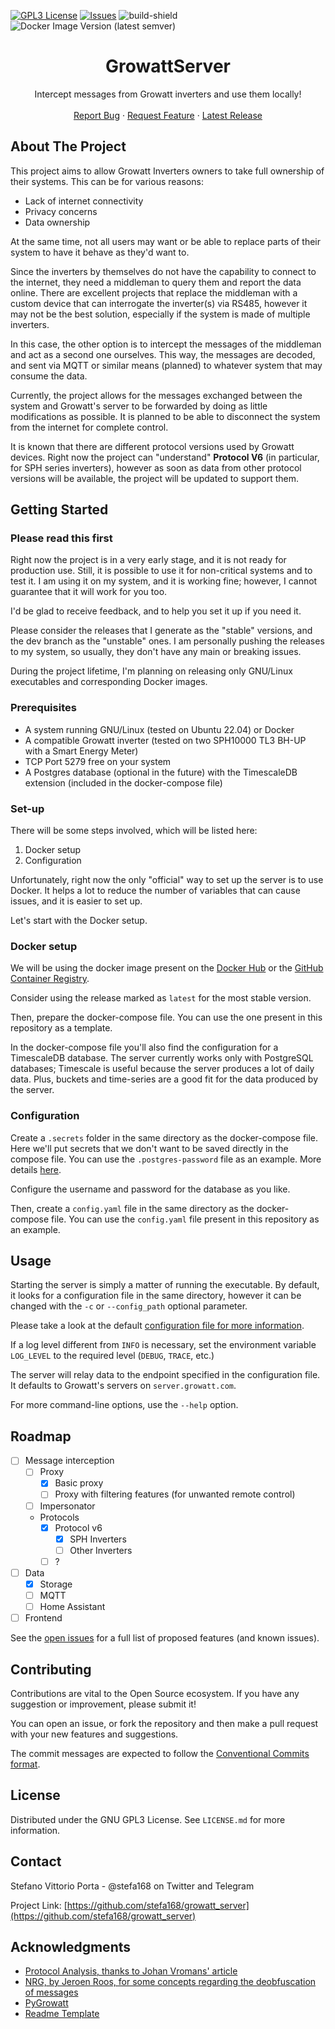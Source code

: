 <!-- Improved compatibility of back to top link: See: https://github.com/othneildrew/Best-README-Template/pull/73 -->
<a name="readme-top"></a>
<!--
Readme template from https://github.com/othneildrew/Best-README-Template
-->

<!-- PROJECT SHIELDS -->
<!-- https://www.markdownguide.org/basic-syntax/#reference-style-links -->

[//]: # ([![Contributors][contributors-shield]][contributors-url])

[//]: # ([![Forks][forks-shield]][forks-url])

[//]: # ([![Stargazers][stars-shield]][stars-url])
[![GPL3 License][license-shield]][license-url]
[![Issues][issues-shield]][issues-url]
![build-shield]
![Docker Image Version (latest semver)](https://img.shields.io/docker/v/stefa168/growatt_server?sort=semver&logo=docker)


<div align="center">

<h1 align="center">GrowattServer</h1>

  <p align="center">
    Intercept messages from Growatt inverters and use them locally! 
    <br />
    <!--<a href="https://github.com/stefa168/growatt_server"><strong>Explore the docs »</strong></a>-->
    <br />
    <a href="https://github.com/stefa168/growatt_server/issues">Report Bug</a>
    ·
    <a href="https://github.com/stefa168/growatt_server/issues">Request Feature</a>
    ·
    <a href="https://github.com/stefa168/growatt_server/releases/latest">Latest Release</a>
  </p>
</div>

## About The Project

[//]: # ([![Product Name Screen Shot][product-screenshot]]&#40;https://example.com&#41;)

This project aims to allow Growatt Inverters owners to take full ownership of their systems.
This can be for various reasons:

- Lack of internet connectivity
- Privacy concerns
- Data ownership

At the same time, not all users may want or be able to replace parts of their system to have it behave as they'd want
to.

Since the inverters by themselves do not have the capability to connect to the internet, they need a middleman to query
them and report the data online.
There are excellent projects that replace the middleman with a custom device that can interrogate the inverter(s) via
RS485, however it may not be the best solution, especially if the system is made of multiple inverters.

In this case, the other option is to intercept the messages of the middleman and act as a second one ourselves.
This way, the messages are decoded, and sent via MQTT or similar means (planned) to whatever system that may consume the
data.

Currently, the project allows for the messages exchanged between the system and Growatt's server to be forwarded by
doing as little modifications as possible.
It is planned to be able to disconnect the system from the internet for complete control.

It is known that there are different protocol versions used by Growatt devices.
Right now the project can "understand" **Protocol V6** (in particular, for SPH series inverters), however as soon as
data from other protocol versions will be available, the project will be updated to support them.

## Getting Started

### Please read this first

Right now the project is in a very early stage, and it is not ready for production use.
Still, it is possible to use it for non-critical systems and to test it.
I am using it on my system, and it is working fine; however, I cannot guarantee that it will work for you too.

I'd be glad to receive feedback, and to help you set it up if you need it.

Please consider the releases that I generate as the "stable" versions, and the dev branch as the "unstable" ones.
I am personally pushing the releases to my system, so usually, they don't have any main or breaking issues.

During the project lifetime, I'm planning on releasing only GNU/Linux executables and corresponding Docker images.

### Prerequisites

- A system running GNU/Linux (tested on Ubuntu 22.04) or Docker
- A compatible Growatt inverter (tested on two SPH10000 TL3 BH-UP with a Smart Energy Meter)
- TCP Port 5279 free on your system
- A Postgres database (optional in the future) with the TimescaleDB extension (included in the docker-compose file)

### Set-up

There will be some steps involved, which will be listed here:

1. Docker setup
2. Configuration

Unfortunately, right now the only "official" way to set up the server is to use Docker.
It helps a lot to reduce the number of variables that can cause issues, and it is easier to set up.

Let's start with the Docker setup.

### Docker setup

We will be using the docker image present on the [Docker Hub](https://hub.docker.com/r/stefa168/growatt_server) or
the [GitHub Container Registry](https://github.com/stefa168/growatt_server/pkgs/container/growatt_server).

Consider using the release marked as `latest` for the most stable version.

Then, prepare the docker-compose file. You can use the one present in this repository as a template.

In the docker-compose file you'll also find the configuration for a TimescaleDB database.
The server currently works only with PostgreSQL databases; Timescale is useful because the server produces a lot of
daily data.
Plus, buckets and time-series are a good fit for the data produced by the server.

### Configuration

Create a `.secrets` folder in the same directory as the docker-compose file. Here we'll put secrets that we don't want
to be saved directly in the compose file. You can use the `.postgres-password` file as an example. More
details [here](https://docs.docker.com/compose/use-secrets/).

Configure the username and password for the database as you like.

Then, create a `config.yaml` file in the same directory as the docker-compose file. You can use the `config.yaml` file
present in this repository as an example.

## Usage

Starting the server is simply a matter of running the executable.
By default, it looks for a configuration file in the same directory, however it can be changed with the `-c`
or `--config_path` optional parameter.

Please take a look at the default [configuration file for more information](config.yaml).

If a log level different from `INFO` is necessary, set the environment variable `LOG_LEVEL` to the required
level (`DEBUG`, `TRACE`, etc.)

The server will relay data to the endpoint specified in the configuration file.
It defaults to Growatt's servers on `server.growatt.com`.

For more command-line options, use the `--help` option.

## Roadmap

- [ ] Message interception
    - [ ] Proxy
        - [x] Basic proxy
        - [ ] Proxy with filtering features (for unwanted remote control)
    - [ ] Impersonator
    - Protocols
        - [x] Protocol v6
            - [x] SPH Inverters
            - [ ] Other Inverters
        - [ ] ?
- [ ] Data
    - [x] Storage
    - [ ] MQTT
    - [ ] Home Assistant
- [ ] Frontend

See the [open issues](https://github.com/stefa168/growatt_server/issues) for a full list of proposed features (and known
issues).

<!-- CONTRIBUTING -->

## Contributing

Contributions are vital to the Open Source ecosystem.
If you have any suggestion or improvement, please submit it!

You can open an issue, or fork the repository and then make a pull request with your new features and suggestions.

The commit messages are expected to follow
the [Conventional Commits format](https://www.conventionalcommits.org/en/v1.0.0/).

<!-- LICENSE -->

## License

Distributed under the GNU GPL3 License. See `LICENSE.md` for more information.

<!-- CONTACT -->

## Contact

Stefano Vittorio Porta - @stefa168 on Twitter and Telegram

Project Link: [https://github.com/stefa168/growatt_server](https://github.com/stefa168/growatt_server)

<!-- ACKNOWLEDGMENTS -->

## Acknowledgments

* [Protocol Analysis, thanks to Johan Vromans' article](https://www.vromans.org/software/sw_growatt_wifi_protocol.html)
* [NRG, by Jeroen Roos, for some concepts regarding the deobfuscation of messages](https://gitlab.com/jeroenrnl/nrg)
* [PyGrowatt](https://github.com/aaronjbrown/PyGrowatt)
* [Readme Template](https://github.com/othneildrew/Best-README-Template)

<!-- MARKDOWN LINKS & IMAGES -->
<!-- https://www.markdownguide.org/basic-syntax/#reference-style-links -->

[issues-shield]: https://img.shields.io/github/issues/stefa168/growatt_server.svg?logo=github

[issues-url]: https://github.com/stefa168/growatt_server/issues

[license-shield]: https://www.gnu.org/graphics/gplv3-or-later-sm.png

[license-url]: https://github.com/stefa168/growatt_server/blob/master/LICENSE.md

[build-shield]: https://img.shields.io/github/actions/workflow/status/stefa168/growatt_server/rust.yml?logo=rust
